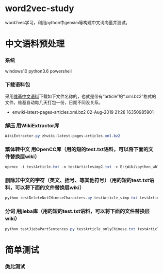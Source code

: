 # word2vec-study

word2vec学习，利用python中gensim等构建中文词向量并测试。

# 中文语料预处理
### 系统
windows10 python3.6 powershell

### 下载语料包
采用[维基中文语料](https://dumps.wikimedia.org/enwiki/latest/)下载如下文件名称的，也就是带有“article”的“.xml.bz2”格式的文件。维基自动每几天打包一份，日期不同没关系。

- enwiki-latest-pages-articles.xml.bz2               02-Aug-2019 21:28         16350985901

### 解压 用WikiExtractor库
```powershell
WikiExtractor.py zhwiki-latest-pages-articles.xml.bz2
```

### 繁体转中文 用OpenCC库（用的短的test.txt语料，可以将下面的文件替换层wiki）
```powershell
opencc -i testArticle.txt -o testArticlesimp2.txt -c E:\Wiki\python_whl\opencc-1.0.4\share\opencc\t2s.json
```
### 删除非中文的字符（英文、括号、等其他符号）（用的短的test.txt语料，可以将下面的文件替换层wiki）
```powershell
python testDeleteNotCHineseCharacters.py testArticle_simp.txt testArticle_onlyChinese.txt
```
### 分词 用jieba库（用的短的test.txt语料，可以将下面的文件替换层wiki）
```powershell
python testJiebaPartSentences.py testArticle_onlyChinese.txt testArticle_words.txt
```
###
# 简单测试
### 类比测试
### 
